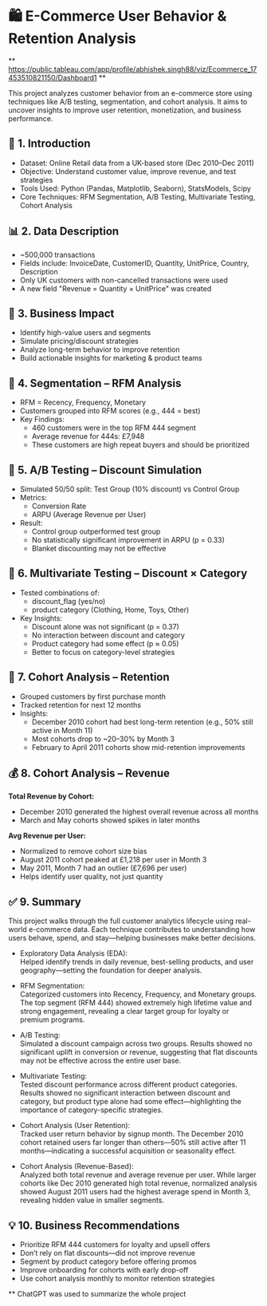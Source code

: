 
# 🛍️ E-Commerce User Behavior & Retention Analysis

** https://public.tableau.com/app/profile/abhishek.singh88/viz/Ecommerce_17453510821150/Dashboard1 **

This project analyzes customer behavior from an e-commerce store using techniques like A/B testing, segmentation, and cohort analysis. It aims to uncover insights to improve user retention, monetization, and business performance.

## 📁 1. Introduction

- Dataset: Online Retail data from a UK-based store (Dec 2010–Dec 2011)
- Objective: Understand customer value, improve revenue, and test strategies
- Tools Used: Python (Pandas, Matplotlib, Seaborn), StatsModels, Scipy
- Core Techniques: RFM Segmentation, A/B Testing, Multivariate Testing, Cohort Analysis

## 📊 2. Data Description

- ~500,000 transactions  
- Fields include: InvoiceDate, CustomerID, Quantity, UnitPrice, Country, Description
- Only UK customers with non-cancelled transactions were used  
- A new field "Revenue = Quantity × UnitPrice" was created

## 🎯 3. Business Impact

- Identify high-value users and segments
- Simulate pricing/discount strategies
- Analyze long-term behavior to improve retention
- Build actionable insights for marketing & product teams

## 🧩 4. Segmentation – RFM Analysis

- RFM = Recency, Frequency, Monetary
- Customers grouped into RFM scores (e.g., 444 = best)
- Key Findings:
  - 460 customers were in the top RFM 444 segment
  - Average revenue for 444s: £7,948
  - These customers are high repeat buyers and should be prioritized

## 🧪 5. A/B Testing – Discount Simulation

- Simulated 50/50 split: Test Group (10% discount) vs Control Group
- Metrics:
  - Conversion Rate
  - ARPU (Average Revenue per User)
- Result:
  - Control group outperformed test group
  - No statistically significant improvement in ARPU (p = 0.33)
  - Blanket discounting may not be effective

## 🧪 6. Multivariate Testing – Discount × Category

- Tested combinations of:
  - discount_flag (yes/no)
  - product category (Clothing, Home, Toys, Other)
- Key Insights:
  - Discount alone was not significant (p = 0.37)
  - No interaction between discount and category
  - Product category had some effect (p ≈ 0.05)
  - Better to focus on category-level strategies

## 📆 7. Cohort Analysis – Retention

- Grouped customers by first purchase month
- Tracked retention for next 12 months
- Insights:
  - December 2010 cohort had best long-term retention (e.g., 50% still active in Month 11)
  - Most cohorts drop to ~20–30% by Month 3
  - February to April 2011 cohorts show mid-retention improvements

## 💰 8. Cohort Analysis – Revenue

**Total Revenue by Cohort:**
- December 2010 generated the highest overall revenue across all months
- March and May cohorts showed spikes in later months

**Avg Revenue per User:**
- Normalized to remove cohort size bias
- August 2011 cohort peaked at £1,218 per user in Month 3
- May 2011, Month 7 had an outlier (£7,696 per user)
- Helps identify user quality, not just quantity

## ✅ 9. Summary

This project walks through the full customer analytics lifecycle using real-world e-commerce data. Each technique contributes to understanding how users behave, spend, and stay—helping businesses make better decisions.

- Exploratory Data Analysis (EDA):  
  Helped identify trends in daily revenue, best-selling products, and user geography—setting the foundation for deeper analysis.

- RFM Segmentation:  
  Categorized customers into Recency, Frequency, and Monetary groups. The top segment (RFM 444) showed extremely high lifetime value and strong engagement, revealing a clear target group for loyalty or premium programs.

- A/B Testing:  
  Simulated a discount campaign across two groups. Results showed no significant uplift in conversion or revenue, suggesting that flat discounts may not be effective across the entire user base.

- Multivariate Testing:  
  Tested discount performance across different product categories. Results showed no significant interaction between discount and category, but product type alone had some effect—highlighting the importance of category-specific strategies.

- Cohort Analysis (User Retention):  
  Tracked user return behavior by signup month. The December 2010 cohort retained users far longer than others—50% still active after 11 months—indicating a successful acquisition or seasonality effect.

- Cohort Analysis (Revenue-Based):  
  Analyzed both total revenue and average revenue per user. While larger cohorts like Dec 2010 generated high total revenue, normalized analysis showed August 2011 users had the highest average spend in Month 3, revealing hidden value in smaller segments.

## 💡 10. Business Recommendations

- Prioritize RFM 444 customers for loyalty and upsell offers
- Don’t rely on flat discounts—did not improve revenue
- Segment by product category before offering promos
- Improve onboarding for cohorts with early drop-off
- Use cohort analysis monthly to monitor retention strategies

** ChatGPT was used to summarize the whole project
